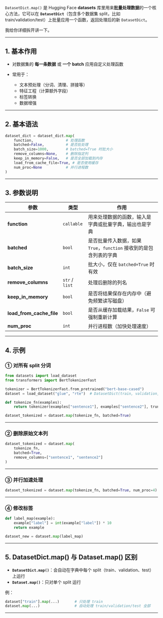 `DatasetDict.map()` 是 Hugging Face **datasets** 库里用来**批量处理数据**的一个核心方法，它可以在 **`DatasetDict`**（包含多个数据集 split，比如 train/validation/test）上批量应用一个函数，返回处理后的新 `DatasetDict`。

我给你详细拆开讲一下。

---

## **1. 基本作用**

* 对数据集的 **每一条数据** 或 **一个 batch** 应用自定义处理函数
* 常用于：

  * 文本预处理（分词、清理、拼接等）
  * 特征工程（计算额外字段）
  * 标签转换
  * 数据增强

---

## **2. 基本语法**

```python
dataset_dict = dataset_dict.map(
    function,               # 处理函数
    batched=False,          # 是否批处理
    batch_size=1000,        # batched=True 时批大小
    remove_columns=None,    # 删除指定列
    keep_in_memory=False,   # 是否全部加载到内存
    load_from_cache_file=True, # 是否使用缓存
    num_proc=None           # 并行进程数
)
```

---

## **3. 参数说明**

| 参数                          | 类型             | 作用                                         |
| --------------------------- | -------------- | ------------------------------------------ |
| **function**                | `callable`     | 用来处理数据的函数，输入是字典或批量字典，输出也是字典                |
| **batched**                 | `bool`         | 是否批量传入数据，如果 `True`，`function` 接收到的是包含列表的字典 |
| **batch\_size**             | `int`          | 批大小，仅在 `batched=True` 时有效                  |
| **remove\_columns**         | `str` / `list` | 处理后删除的列名                                   |
| **keep\_in\_memory**        | `bool`         | 是否将结果保存在内存中（避免频繁读写磁盘）                      |
| **load\_from\_cache\_file** | `bool`         | 是否从缓存加载结果，`False` 可强制重新计算                  |
| **num\_proc**               | `int`          | 并行进程数（加快处理速度）                              |

---

## **4. 示例**

### **① 对所有 split 分词**

```python
from datasets import load_dataset
from transformers import BertTokenizerFast

tokenizer = BertTokenizerFast.from_pretrained("bert-base-cased")
dataset = load_dataset("glue", "rte")  # DatasetDict(train, validation, test)

def tokenize_fn(examples):
    return tokenizer(examples["sentence1"], examples["sentence2"], truncation=True)

dataset_tokenized = dataset.map(tokenize_fn, batched=True)
```

---

### **② 删除原始文本列**

```python
dataset_tokenized = dataset.map(
    tokenize_fn,
    batched=True,
    remove_columns=["sentence1", "sentence2"]
)
```

---

### **③ 并行加速处理**

```python
dataset_tokenized = dataset.map(tokenize_fn, batched=True, num_proc=4)
```

---

### **④ 修改标签**

```python
def label_map(example):
    example["label"] = int(example["label"]) * 10
    return example

dataset_new = dataset.map(label_map)
```

---

## **5. DatasetDict.map() 与 Dataset.map() 区别**

* **`DatasetDict.map()`**：会自动在字典中每个 split（train、validation、test）上运行
* **`Dataset.map()`**：只对单个 split 运行

例：

```python
dataset["train"].map(...)       # 只处理 train
dataset.map(...)                # 自动处理 train/validation/test 全部
```

---
